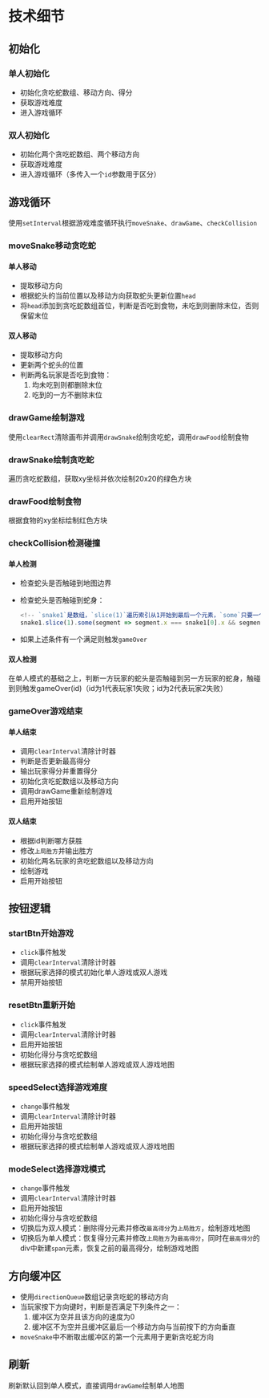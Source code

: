 # 技术细节

## 初始化

### 单人初始化

- 初始化贪吃蛇数组、移动方向、得分
- 获取游戏难度
- 进入游戏循环

### 双人初始化

- 初始化两个贪吃蛇数组、两个移动方向
- 获取游戏难度
- 进入游戏循环（多传入一个`id`参数用于区分）

## 游戏循环

使用`setInterval`根据游戏难度循环执行`moveSnake`、`drawGame`、`checkCollision`

### moveSnake移动贪吃蛇

#### 单人移动

- 提取移动方向
- 根据蛇头的当前位置以及移动方向获取蛇头更新位置`head`
- 将`head`添加到贪吃蛇数组首位，判断是否吃到食物，未吃到则删除末位，否则保留末位

#### 双人移动

- 提取移动方向
- 更新两个蛇头的位置
- 判断两名玩家是否吃到食物：
   1. 均未吃到则都删除末位
   2. 吃到的一方不删除末位

### drawGame绘制游戏

使用`clearRect`清除画布并调用`drawSnake`绘制贪吃蛇，调用`drawFood`绘制食物

### drawSnake绘制贪吃蛇

遍历贪吃蛇数组，获取xy坐标并依次绘制20x20的绿色方块

### drawFood绘制食物

根据食物的xy坐标绘制红色方块

### checkCollision检测碰撞

#### 单人检测

- 检查蛇头是否触碰到地图边界
- 检查蛇头是否触碰到蛇身：

   ```js
   <!-- `snake1`是数组，`slice(1)`遍历索引从1开始到最后一个元素，`some`只要一个满足条件就返回`true` -->
   snake1.slice(1).some(segment => segment.x === snake1[0].x && segment.y === snake1[0].y);
   ```

- 如果上述条件有一个满足则触发`gameOver`

#### 双人检测

在单人模式的基础之上，判断一方玩家的蛇头是否触碰到另一方玩家的蛇身，触碰到则触发gameOver(id)（id为1代表玩家1失败；id为2代表玩家2失败）

### gameOver游戏结束

#### 单人结束

- 调用`clearInterval`清除计时器
- 判断是否更新最高得分
- 输出玩家得分并重置得分
- 初始化贪吃蛇数组以及移动方向
- 调用drawGame重新绘制游戏
- 启用开始按钮

#### 双人结束

- 根据id判断哪方获胜
- 修改`上局胜方`并输出胜方
- 初始化两名玩家的贪吃蛇数组以及移动方向
- 绘制游戏
- 启用开始按钮

## 按钮逻辑

### startBtn开始游戏

- `click`事件触发
- 调用`clearInterval`清除计时器
- 根据玩家选择的模式初始化单人游戏或双人游戏
- 禁用开始按钮

### resetBtn重新开始

- `click`事件触发
- 调用`clearInterval`清除计时器
- 启用开始按钮
- 初始化得分与贪吃蛇数组
- 根据玩家选择的模式绘制单人游戏或双人游戏地图

### speedSelect选择游戏难度

- `change`事件触发
- 调用`clearInterval`清除计时器
- 启用开始按钮
- 初始化得分与贪吃蛇数组
- 根据玩家选择的模式绘制单人游戏或双人游戏地图

### modeSelect选择游戏模式

- `change`事件触发
- 调用`clearInterval`清除计时器
- 启用开始按钮
- 初始化得分与贪吃蛇数组
- 切换后为双人模式：删除得分元素并修改`最高得分`为`上局胜方`，绘制游戏地图
- 切换后为单人模式：恢复得分元素并修改`上局胜方`为`最高得分`，同时在`最高得分`的div中新建`span`元素，恢复之前的最高得分，绘制游戏地图

## 方向缓冲区

- 使用`directionQueue`数组记录贪吃蛇的移动方向
- 当玩家按下方向键时，判断是否满足下列条件之一：
  1. 缓冲区为空并且该方向的速度为0
  2. 缓冲区不为空并且缓冲区最后一个移动方向与当前按下的方向垂直
- `moveSnake`中不断取出缓冲区的第一个元素用于更新贪吃蛇方向

## 刷新

刷新默认回到单人模式，直接调用`drawGame`绘制单人地图
